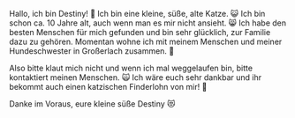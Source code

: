 Hallo, ich bin Destiny! 🐾
Ich bin eine kleine, süße, alte Katze. 😺
Ich bin schon ca. 10 Jahre alt, auch wenn man es mir nicht ansieht. 😸 
Ich habe den besten Menschen für mich gefunden und bin sehr glücklich, zur Familie dazu zu gehören.
Momentan wohne ich mit meinem Menschen und meiner Hundeschwester in Großerlach zusammen. 🏡

Also bitte klaut mich nicht und wenn ich mal weggelaufen bin, bitte kontaktiert meinen Menschen. 🙀
Ich wäre euch sehr dankbar und ihr bekommt auch einen katzischen Finderlohn von mir! 🎁

Danke im Voraus, eure kleine süße Destiny 😻
